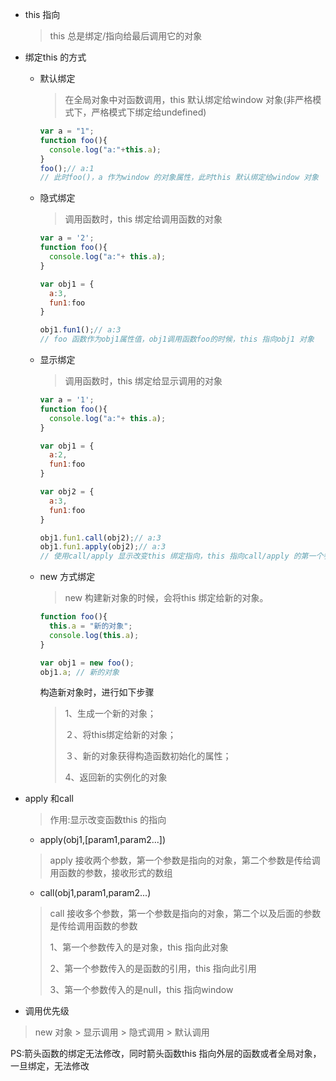 - this 指向

  > this 总是绑定/指向给最后调用它的对象

- 绑定this 的方式

  - 默认绑定

    > 在全局对象中对函数调用，this 默认绑定给window 对象(非严格模式下，严格模式下绑定给undefined)

    ```javascript
    var a = "1";
    function foo(){
      console.log("a:"+this.a);
    }
    foo();// a:1
    // 此时foo()，a 作为window 的对象属性，此时this 默认绑定给window 对象
    ```

  - 隐式绑定

    > 调用函数时，this 绑定给调用函数的对象

    ```javascript
    var a = '2';
    function foo(){
      console.log("a:"+ this.a);
    }
    
    var obj1 = {
      a:3,
      fun1:foo
    }
    
    obj1.fun1();// a:3
    // foo 函数作为obj1属性值，obj1调用函数foo的时候，this 指向obj1 对象
    ```

  - 显示绑定

    > 调用函数时，this 绑定给显示调用的对象

    ```javascript
    var a = '1';
    function foo(){
      console.log("a:"+ this.a);
    }
    
    var obj1 = {
      a:2,
      fun1:foo
    }
    
    var obj2 = {
      a:3,
      fun1:foo
    }
    
    obj1.fun1.call(obj2);// a:3
    obj1.fun1.apply(obj2);// a:3
    // 使用call/apply 显示改变this 绑定指向，this 指向call/apply 的第一个参数
    ```

  - new 方式绑定

    > new 构建新对象的时候，会将this 绑定给新的对象。

    ```javascript
    function foo(){
      this.a = "新的对象";
      console.log(this.a);
    }
    
    var obj1 = new foo();
    obj1.a; // 新的对象
    ```

    构造新对象时，进行如下步骤

    > 1、生成一个新的对象；
    >
    > ２、将this绑定给新的对象；
    >
    > ３、新的对象获得构造函数初始化的属性；
    >
    > 4、返回新的实例化的对象

- apply 和call 

  > 作用:显示改变函数this 的指向

  - apply(obj1,[param1,param2...])

  >apply 接收两个参数，第一个参数是指向的对象，第二个参数是传给调用函数的参数，接收形式的数组 

  - call(obj1,param1,param2...)

  > call 接收多个参数，第一个参数是指向的对象，第二个以及后面的参数是传给调用函数的参数
  >
  > 1、第一个参数传入的是对象，this 指向此对象
  >
  > 2、第一个参数传入的是函数的引用，this 指向此引用
  >
  > 3、第一个参数传入的是null，this 指向window 

- 调用优先级

> new 对象 > 显示调用 > 隐式调用 > 默认调用



PS:箭头函数的绑定无法修改，同时箭头函数this 指向外层的函数或者全局对象，一旦绑定，无法修改